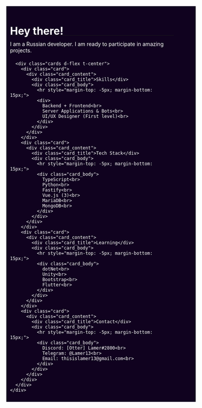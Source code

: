 <div class="main d-flex d-center">
    <div style="width: 90%;">
      <h1 class="t-center">Hey there!</h1>
      <hr style="margin-top: -25px;">
      <div class="t-center" style="margin-bottom: 20px;">I am a Russian developer. I am ready to participate in amazing projects.</div>

      <div class="cards d-flex t-center">
        <div class="card">
          <div class="card_content">
            <div class="card_title">Skills</div>
            <div class="card_body">
              <hr style="margin-top: -5px; margin-bottom: 15px;">
              <div>
                Backend + Frontend<br>
                Server Applications & Bots<br>
                UI/UX Designer (First level)<br>
              </div>
            </div>
          </div>
        </div>
        <div class="card">
          <div class="card_content">
            <div class="card_title">Tech Stack</div>
            <div class="card_body">
              <hr style="margin-top: -5px; margin-bottom: 15px;">
              <div class="card_body">
                TypeScript<br>
                Python<br>
                Fastify<br>
                Vue.js (3)<br>
                MariaDB<br>
                MongoDB<br>
              </div>
            </div>
          </div>
        </div>
        <div class="card">
          <div class="card_content">
            <div class="card_title">Learning</div>
            <div class="card_body">
              <hr style="margin-top: -5px; margin-bottom: 15px;">
              <div class="card_body">
                dotNet<br>
                Unity<br>
                Bootstrap<br>
                Flutter<br>
              </div>
            </div>
          </div>
        </div>
        <div class="card">
          <div class="card_content">
            <div class="card_title">Contact</div>
            <div class="card_body">
              <hr style="margin-top: -5px; margin-bottom: 15px;">
              <div class="card_body">
                Discord: [Otter] Lamer#2800<br>
                Telegram: @Lamer13<br>
                Email: thisislamer13@gmail.com<br>
              </div>
            </div>
          </div>
        </div>
      </div>
    </div>
  </div>
  <style>
    .main {
      background-color: rgb(16, 2, 31);
      color: white;

      width: 100%;

      padding: 10px;
    }

    .cards {
      gap: 10px; 

      flex-wrap: wrap;
    }

    .card {
      flex:1 1 calc(33.33% - 30px);

      min-width: 250px;
      
      padding: 15px;

      display: flex;
      justify-content: center;

      border-radius: 7px;

      transition: .3s ease;
    }

    .card:hover {
      background-color: rgb(46, 20, 71);
    }

    .card:hover .card_body {
      transition: .9s ease;

      display: block;
    }

    .card_content {
      width: 90%;
    }

    .card_title {
      font-size: 25px;
      font-weight: 600;
    }

    .card_body{
      transition: .9s ease;

      display: none;
    }
  </style>
